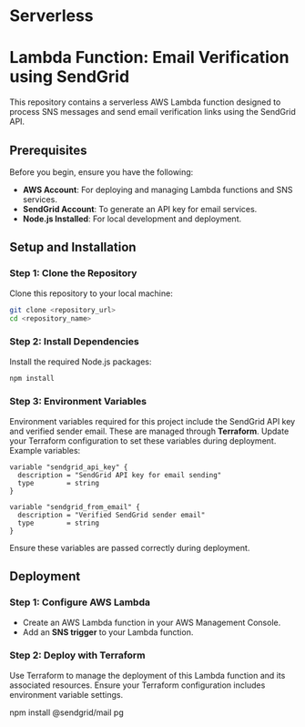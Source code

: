 # Serverless


# **Lambda Function: Email Verification using SendGrid**

This repository contains a serverless AWS Lambda function designed to process SNS messages and send email verification links using the SendGrid API.

## **Prerequisites**
Before you begin, ensure you have the following: 
- **AWS Account**: For deploying and managing Lambda functions and SNS services.
- **SendGrid Account**: To generate an API key for email services.
- **Node.js Installed**: For local development and deployment.

## **Setup and Installation**
### **Step 1: Clone the Repository**
Clone this repository to your local machine:
```bash
git clone <repository_url>
cd <repository_name>
```

### **Step 2: Install Dependencies**
Install the required Node.js packages:
```bash
npm install
```

### **Step 3: Environment Variables**
Environment variables required for this project include the SendGrid API key and verified sender email. These are managed through **Terraform**. Update your Terraform configuration to set these variables during deployment.
Example variables:
```hcl
variable "sendgrid_api_key" {
  description = "SendGrid API key for email sending"
  type        = string
}

variable "sendgrid_from_email" {
  description = "Verified SendGrid sender email"
  type        = string
}
```
Ensure these variables are passed correctly during deployment.

## **Deployment**
### **Step 1: Configure AWS Lambda**
- Create an AWS Lambda function in your AWS Management Console.
- Add an **SNS trigger** to your Lambda function.

### **Step 2: Deploy with Terraform**
Use Terraform to manage the deployment of this Lambda function and its associated resources. Ensure your Terraform configuration includes environment variable settings.



npm install @sendgrid/mail pg
